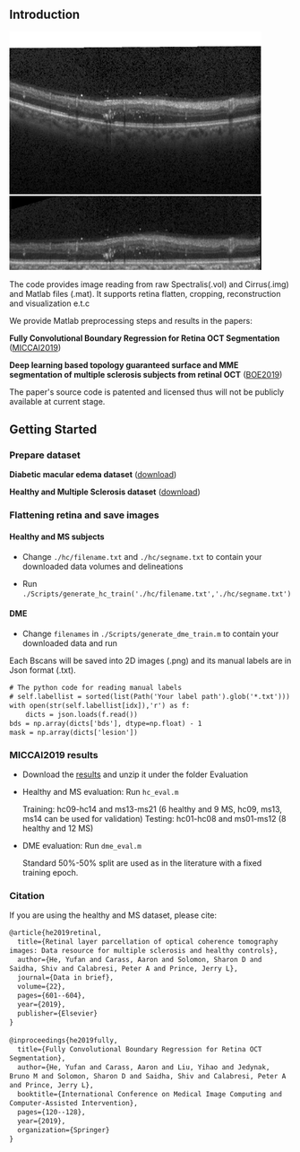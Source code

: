 ## Introduction
<img src='imgs/original.png' width="450px"/>
<img src='imgs/flatten.png' width="450px"/>

The code provides image reading from raw Spectralis(.vol) and Cirrus(.img) and Matlab files (.mat). It supports 
retina flatten, cropping, reconstruction and visualization e.t.c

We provide Matlab preprocessing steps and results in the papers:

**Fully Convolutional Boundary Regression for Retina OCT Segmentation** ([MICCAI2019](https://link.springer.com/chapter/10.1007/978-3-030-32239-7_14))

**Deep learning based topology guaranteed surface and MME segmentation of multiple sclerosis subjects from retinal OCT** ([BOE2019](https://www.osapublishing.org/boe/abstract.cfm?uri=boe-10-10-5042))

The paper's source code is patented and licensed thus will not be publicly available at current stage.


## Getting Started
### Prepare dataset

**Diabetic macular edema dataset** ([download](http://people.duke.edu/~sf59/Chiu_BOE_2014_dataset.htm))

**Healthy and Multiple Sclerosis dataset** ([download](http://iacl.ece.jhu.edu/index.php/Resources))

### Flattening retina and save images
#### Healthy and MS subjects
- Change  ```./hc/filename.txt```  and ```./hc/segname.txt``` to contain your downloaded data volumes and delineations

- Run ```./Scripts/generate_hc_train('./hc/filename.txt','./hc/segname.txt')```

#### DME

- Change  ```filenames``` in ```./Scripts/generate_dme_train.m``` to contain your downloaded data and run

Each Bscans will be saved into 2D images (.png) and its manual labels are in Json format (.txt).
```
# The python code for reading manual labels
# self.labellist = sorted(list(Path('Your label path').glob('*.txt')))
with open(str(self.labellist[idx]),'r') as f:
    dicts = json.loads(f.read())
bds = np.array(dicts['bds'], dtype=np.float) - 1 
mask = np.array(dicts['lesion'])
```
### MICCAI2019 results
- Download the [results](https://drive.google.com/open?id=10zEf5JJL4-ItropgQ1S9VBX4NFbMyvYa) and unzip it under the folder Evaluation 
- Healthy and MS evaluation: Run ```hc_eval.m```

  Training: hc09-hc14 and ms13-ms21 (6 healthy and 9 MS, hc09, ms13, ms14 can be used for validation) 
  Testing: hc01-hc08 and ms01-ms12 (8 healthy and 12 MS)
 - DME evaluation: Run ```dme_eval.m```
   
   Standard 50%-50% split are used as in the literature with a fixed training epoch.

### Citation
If you are using the healthy and MS dataset, please cite:
```
@article{he2019retinal,
  title={Retinal layer parcellation of optical coherence tomography images: Data resource for multiple sclerosis and healthy controls},
  author={He, Yufan and Carass, Aaron and Solomon, Sharon D and Saidha, Shiv and Calabresi, Peter A and Prince, Jerry L},
  journal={Data in brief},
  volume={22},
  pages={601--604},
  year={2019},
  publisher={Elsevier}
}

@inproceedings{he2019fully,
  title={Fully Convolutional Boundary Regression for Retina OCT Segmentation},
  author={He, Yufan and Carass, Aaron and Liu, Yihao and Jedynak, Bruno M and Solomon, Sharon D and Saidha, Shiv and Calabresi, Peter A and Prince, Jerry L},
  booktitle={International Conference on Medical Image Computing and Computer-Assisted Intervention},
  pages={120--128},
  year={2019},
  organization={Springer}
}
```
